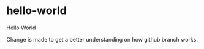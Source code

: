 # hello-world
Hello World

Change is made to get a better understanding on how github branch works.
